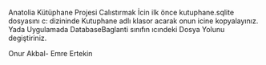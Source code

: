 
Anatolia Kütüphane Projesi
Calıstırmak İcin ilk önce kutuphane.sqlite dosyasını c: dizininde Kutuphane adlı klasor acarak onun icine kopyalayınız.
Yada Uygulamada DatabaseBaglanti sınıfın ıcındeki Dosya Yolunu degiştiriniz.

Onur Akbal- Emre Ertekin